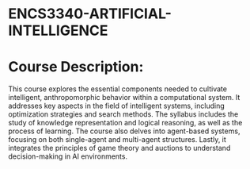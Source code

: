 # ENCS3340-ARTIFICIAL-INTELLIGENCE
# Course Description:
This course explores the essential components needed to cultivate intelligent, anthropomorphic behavior within a computational system. It addresses key aspects in the field of intelligent systems, including optimization strategies and search methods. The syllabus includes the study of knowledge representation and logical reasoning, as well as the process of learning. The course also delves into agent-based systems, focusing on both single-agent and multi-agent structures. Lastly, it integrates the principles of game theory and auctions to understand decision-making in AI environments.


